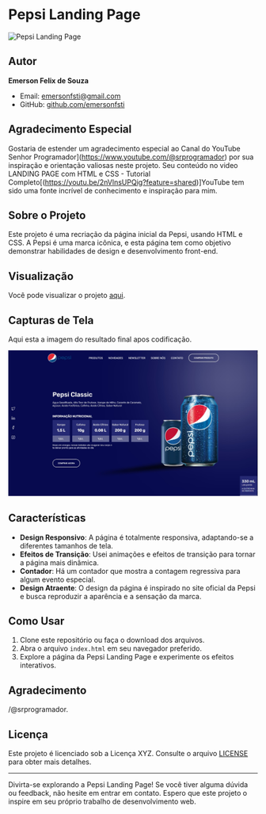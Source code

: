 # Pepsi Landing Page

![Pepsi Landing Page](pepsi-landing-page.png)

## Autor

**Emerson Felix de Souza**  
- Email: emersonfsti@gmail.com
- GitHub: [github.com/emersonfsti](https://github.com/emersonfsti)

## Agradecimento Especial

Gostaria de estender um agradecimento especial ao Canal do YouTube Senhor Programador](https://www.youtube.com/@srprogramador) por sua inspiração e orientação valiosas neste projeto. Seu conteúdo no video LANDING PAGE com HTML e CSS - Tutorial Completo[(https://youtu.be/2nVlnsUPQig?feature=shared)]YouTube tem sido uma fonte incrível de conhecimento e inspiração para mim. 


## Sobre o Projeto

Este projeto é uma recriação da página inicial da Pepsi, usando HTML e CSS. A Pepsi é uma marca icônica, e esta página tem como objetivo demonstrar habilidades de design e desenvolvimento front-end.

## Visualização

Você pode visualizar o projeto [aqui](link-para-o-projeto).

## Capturas de Tela

Aqui esta a imagem do resultado final apos codificação.

![Captura de Tela 1](./assets/paginaPepsi.jpg)

## Características

- **Design Responsivo**: A página é totalmente responsiva, adaptando-se a diferentes tamanhos de tela.
- **Efeitos de Transição**: Usei animações e efeitos de transição para tornar a página mais dinâmica.
- **Contador**: Há um contador que mostra a contagem regressiva para algum evento especial.
- **Design Atraente**: O design da página é inspirado no site oficial da Pepsi e busca reproduzir a aparência e a sensação da marca.

## Como Usar

1. Clone este repositório ou faça o download dos arquivos.
2. Abra o arquivo `index.html` em seu navegador preferido.
3. Explore a página da Pepsi Landing Page e experimente os efeitos interativos.

## Agradecimento

/@srprogramador.

## Licença

Este projeto é licenciado sob a Licença XYZ. Consulte o arquivo [LICENSE](LICENSE) para obter mais detalhes.

---

Divirta-se explorando a Pepsi Landing Page! Se você tiver alguma dúvida ou feedback, não hesite em entrar em contato. Espero que este projeto o inspire em seu próprio trabalho de desenvolvimento web.
